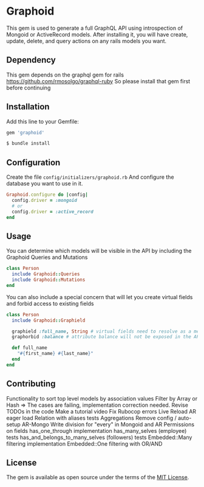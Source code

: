 # Graphoid
This gem is used to generate a full GraphQL API using introspection of Mongoid or ActiveRecord models.
After installing it, you will have create, update, delete, and query actions on any rails models you want.

## Dependency
This gem depends on the graphql gem for rails https://github.com/rmosolgo/graphql-ruby
So please install that gem first before continuing

## Installation
Add this line to your Gemfile:

```ruby
gem 'graphoid'
```

```bash
$ bundle install
```

## Configuration
Create the file `config/initializers/graphoid.rb`
And configure the database you want to use in it.

```ruby
Graphoid.configure do |config|
  config.driver = :mongoid
  # or
  config.driver = :active_record
end
```

## Usage
You can determine which models will be visible in the API by including the Graphoid Queries and Mutations

```ruby
class Person
  include Graphoid::Queries
  include Graphoid::Mutations
end
```

You can also include a special concern that will let you create virtual fields and forbid access to existing fields
```ruby
class Person
  include Graphoid::Graphield

  graphield :full_name, String # virtual fields need to resolve as a method
  graphorbid :balance # attribute balance will not be exposed in the API

  def full_name
    "#{first_name} #{last_name}"
  end
end
```

## Contributing
Functionality to sort top level models by association values
Filter by Array or Hash => The cases are failing, implementation correction needed.
Revise TODOs in the code
Make a tutorial video
Fix Rubocop errors
Live Reload
AR eager load
Relation with aliases tests
Aggregations
Remove config / auto-setup AR-Mongo
Write division for "every" in Mongoid and AR
Permissions on fields
has_one_through implementation
has_many_selves (employee) tests
has_and_belongs_to_many_selves (followers) tests
Embedded::Many filtering implementation
Embedded::One filtering with OR/AND

## License
The gem is available as open source under the terms of the [MIT License](http://opensource.org/licenses/MIT).
